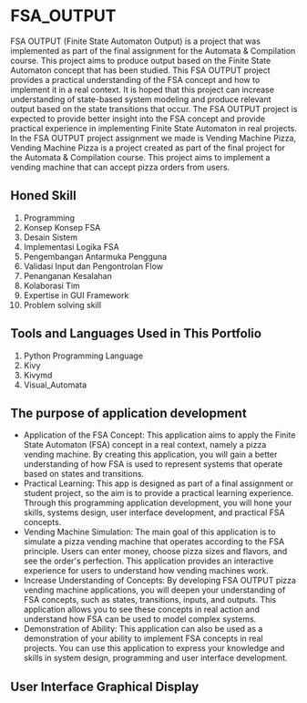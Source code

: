 # FSA_OUTPUT
FSA OUTPUT (Finite State Automaton Output) is a project that was implemented as part of the final assignment for the Automata & Compilation course. This project aims to produce output based on the Finite State Automaton concept that has been studied. This FSA OUTPUT project provides a practical understanding of the FSA concept and how to implement it in a real context. It is hoped that this project can increase understanding of state-based system modeling and produce relevant output based on the state transitions that occur. The FSA OUTPUT project is expected to provide better insight into the FSA concept and provide practical experience in implementing Finite State Automaton in real projects. In the FSA OUTPUT project assignment we made is Vending Machine Pizza, Vending Machine Pizza is a project created as part of the final project for the Automata & Compilation course. This project aims to implement a vending machine that can accept pizza orders from users.
## Honed Skill
1. Programming
2. Konsep Konsep FSA
3. Desain Sistem
4. Implementasi Logika FSA
5. Pengembangan Antarmuka Pengguna
6. Validasi Input dan Pengontrolan Flow
7. Penanganan Kesalahan
8. Kolaborasi Tim
9. Expertise in GUI Framework
10. Problem solving skill
## Tools and Languages Used in This Portfolio
1. Python Programming Language
2. Kivy
3. Kivymd
4. Visual_Automata
## The purpose of application development
* Application of the FSA Concept: This application aims to apply the Finite State Automaton (FSA) concept in a real context, namely a pizza vending machine. By creating this application, you will gain a better understanding of how FSA is used to represent systems that operate based on states and transitions.
* Practical Learning: This app is designed as part of a final assignment or student project, so the aim is to provide a practical learning experience. Through this programming application development, you will hone your skills, systems design, user interface development, and practical FSA concepts.
* Vending Machine Simulation: The main goal of this application is to simulate a pizza vending machine that operates according to the FSA principle. Users can enter money, choose pizza sizes and flavors, and see the order's perfection. This application provides an interactive experience for users to understand how vending machines work.
* Increase Understanding of Concepts: By developing FSA OUTPUT pizza vending machine applications, you will deepen your understanding of FSA concepts, such as states, transitions, inputs, and outputs. This application allows you to see these concepts in real action and understand how FSA can be used to model complex systems.
* Demonstration of Ability: This application can also be used as a demonstration of your ability to implement FSA concepts in real projects. You can use this application to express your knowledge and skills in system design, programming and user interface development.
## User Interface Graphical Display
